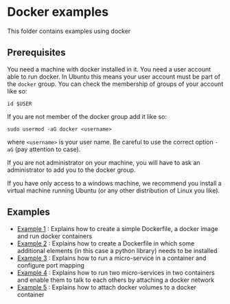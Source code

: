 # Docker examples
This folder contains examples using docker

## Prerequisites
You need a machine with docker installed in it. You need a user account able to run docker.
In Ubuntu this means your user account must be part of the `docker` group.
You can check the membership of groups of your account like so:
```
id $USER
```
If you are not member of the docker group add it like so:
```
sudo usermod -aG docker <username>
```
where `<username>` is your user name. Be careful to use the correct option `-aG` (pay attention to case).

If you are not administrator on your machine, you will have to ask an administrator to add you to the docker group.

If you have only access to a windows machine, we recommend you install a virtual machine running Ubuntu (or any other distribution of Linux you like).


## Examples
- [Example 1](ex1) : Explains how to create a simple Dockerfile, a docker image and run docker containers
- [Example 2](ex2) : Explains how to create a Dockerfile in which some additional elements (in this case a python library) needs to be installed
- [Example 3](ex3) : Explains how to run a micro-service in a container and configure port mapping
- [Example 4](ex4) : Explains how to run two micro-services in two containers and enable them to talk to each others by attaching a docker network
- [Example 5](ex5) : Explains how to attach docker volumes to a docker container
